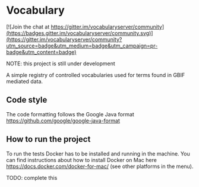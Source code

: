 # Vocabulary

[![Join the chat at https://gitter.im/vocabularyserver/community](https://badges.gitter.im/vocabularyserver/community.svg)](https://gitter.im/vocabularyserver/community?utm_source=badge&utm_medium=badge&utm_campaign=pr-badge&utm_content=badge)

NOTE: this project is still under development

A simple registry of controlled vocabularies used for terms found in GBIF mediated data.

## Code style
The code formatting follows the Google Java format https://github.com/google/google-java-format

## How to run the project

To run the tests Docker has to be installed and running in the machine. You can find instructions about how to install 
Docker on Mac here https://docs.docker.com/docker-for-mac/ (see other platforms in the menu).

TODO: complete this


